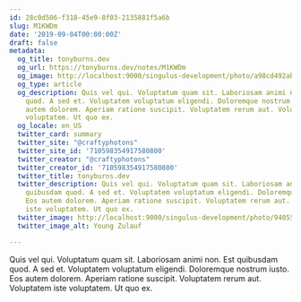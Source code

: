 ```yaml
---
id: 28c0d506-f318-45e9-8f03-2135881f5a6b
slug: M1KWDm
date: '2019-09-04T00:00:00Z'
draft: false
metadata:
  og_title: tonyburns.dev
  og_url: https://tonyburns.dev/notes/M1KWDm
  og_image: http://localhost:9000/singulus-development/photo/a98cd492ab15830e58c1bb750cdb852f.jpeg
  og_type: article
  og_description: Quis vel qui. Voluptatum quam sit. Laboriosam animi non. Est quibusdam
    quod. A sed et. Voluptatem voluptatum eligendi. Doloremque nostrum iusto. Eos
    autem dolorem. Aperiam ratione suscipit. Voluptatem rerum aut. Voluptatem iste
    voluptatem. Ut quo ex.
  og_locale: en_US
  twitter_card: summary
  twitter_site: "@craftyphotons"
  twitter_site_id: '710598354917580800'
  twitter_creator: "@craftyphotons"
  twitter_creator_id: '710598354917580800'
  twitter_title: tonyburns.dev
  twitter_description: Quis vel qui. Voluptatum quam sit. Laboriosam animi non. Est
    quibusdam quod. A sed et. Voluptatem voluptatum eligendi. Doloremque nostrum iusto.
    Eos autem dolorem. Aperiam ratione suscipit. Voluptatem rerum aut. Voluptatem
    iste voluptatem. Ut quo ex.
  twitter_image: http://localhost:9000/singulus-development/photo/9405525f92f5b393ab07f49c89bff587.jpeg
  twitter_image_alt: Young Zulauf

---
```


Quis vel qui. Voluptatum quam sit. Laboriosam animi non. Est quibusdam quod. A sed et. Voluptatem voluptatum eligendi. Doloremque nostrum iusto. Eos autem dolorem. Aperiam ratione suscipit. Voluptatem rerum aut. Voluptatem iste voluptatem. Ut quo ex.

